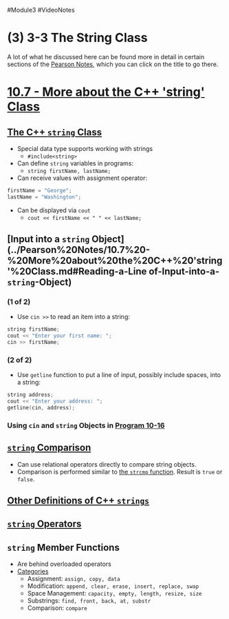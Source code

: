 #Module3 #VideoNotes 
# (3) 3-3 The String Class
A lot of what he discussed here can be found more in detail in certain sections of the [Pearson Notes](../Pearson%20Notes), which you can click on the title to go there.
# [10.7 - More about the C++ 'string' Class](../Pearson%20Notes/10.7%20-%20More%20about%20the%20C++%20'string'%20Class.md)
## [The C++ `string` Class](../Pearson%20Notes/10.7%20-%20More%20about%20the%20C++%20'string'%20Class.md#Using-the-`string`-Class)
- Special data type supports working with strings
	- `#include<string>`
- Can define `string` variables in programs:
	- `string firstName, lastName;`
- Can receive values with assignment operator:
```c++
firstName = "George";
lastName = "Washington";
```
- Can be displayed via `cout`
	- `cout << firstName << " " << lastName;`

## [Input into a `string` Object](../Pearson%20Notes/10.7%20-%20More%20about%20the%20C++%20'string'%20Class.md#Reading-a-Line of-Input-into-a-`string`-Object)
### (1 of 2)
- Use `cin >>` to read an item into a string:
```c++
string firstName;
cout << "Enter your first name: ";
cin >> firstName;
```

### (2 of 2)
- Use `getline` function to put a line of input, possibly include spaces, into a string:
```c++
string address;
cout << "Enter your address: ";
getline(cin, address);
```

### Using `cin` and `string` Objects in [Program 10-16](../Pearson%20Notes/10.7%20-%20More%20about%20the%20C++%20'string'%20Class.md#Program-10-16)

## [`string` Comparison](../Pearson%20Notes/10.7%20-%20More%20about%20the%20C++%20'string'%20Class.md#Comparing-and-Sorting-`string`-Objects)
- Can use relational operators directly to compare string objects.
- Comparison is performed similar to [the `strcmp` function](../Pearson%20Notes/10.4%20-%20Library%20Functions%20for%20Working%20with%20C-Strings.md#The-`strcmp`-Function). Result is `true` or `false`.

## [Other Definitions of C++ `strings`](../Pearson%20Notes/10.7%20-%20More%20about%20the%20C++%20'string'%20Class.md#Table-10-7)

## [`string` Operators](../Pearson%20Notes/10.7%20-%20More%20about%20the%20C++%20'string'%20Class.md#Table-10-8)

## `string` Member Functions
- Are behind overloaded operators
- [Categories](../Pearson%20Notes/10.7%20-%20More%20about%20the%20C++%20'string'%20Class.md#Table-10-9)
	- Assignment: `assign, copy, data`
	- Modification: `append, clear, erase, insert, replace, swap`
	- Space Management: `capacity, empty, length, resize, size`
	- Substrings: `find, front, back, at, substr`
	- Comparison: `compare`